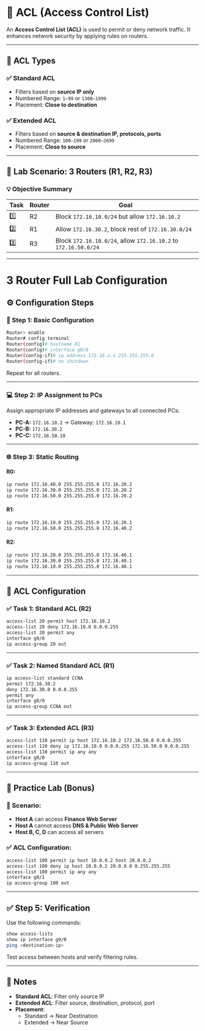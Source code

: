 # 🔐 ACL (Access Control List) 

An **Access Control List (ACL)** is used to permit or deny network traffic. It enhances network security by applying rules on routers.

---

## 📁 ACL Types

### ✅ Standard ACL
- Filters based on **source IP only**
- Numbered Range: `1–99` or `1300–1999`
- Placement: **Close to destination**

### ✅ Extended ACL
- Filters based on **source & destination IP, protocols, ports**
- Numbered Range: `100–199` or `2000–2699`
- Placement: **Close to source**

---

## 🧪 Lab Scenario: 3 Routers (R1, R2, R3)

### 💡 Objective Summary
| Task | Router | Goal |
|------|--------|------|
| 1️⃣ | R2 | Block `172.16.10.0/24` but allow `172.16.10.2` |
| 2️⃣ | R1 | Allow `172.16.30.2`, block rest of `172.16.30.0/24` |
| 3️⃣ | R3 | Block `172.16.10.0/24`, allow `172.16.10.2` to `172.16.50.0/24` |

---

# 3 Router Full Lab Configuration

## ⚙️ Configuration Steps

### 🔧 Step 1: Basic Configuration
```bash
Router> enable
Router# config terminal
Router(config)# hostname R1
Router(config)# interface g0/0
Router(config-if)# ip address 172.16.x.x 255.255.255.0
Router(config-if)# no shutdown
```
Repeat for all routers.

---

### 💻 Step 2: IP Assignment to PCs

Assign appropriate IP addresses and gateways to all connected PCs:
- **PC-A:** `172.16.10.2` → Gateway: `172.16.10.1`
- **PC-B:** `172.16.30.2`
- **PC-C:** `172.16.50.10`

---

### 🌐 Step 3: Static Routing

#### R0:
```bash
ip route 172.16.40.0 255.255.255.0 172.16.20.2
ip route 172.16.30.0 255.255.255.0 172.16.20.2
ip route 172.16.50.0 255.255.255.0 172.16.20.2
```

#### R1:
```bash
ip route 172.16.10.0 255.255.255.0 172.16.20.1
ip route 172.16.50.0 255.255.255.0 172.16.40.2
```

#### R2:
```bash
ip route 172.16.20.0 255.255.255.0 172.16.40.1
ip route 172.16.30.0 255.255.255.0 172.16.40.1
ip route 172.16.10.0 255.255.255.0 172.16.40.1
```

---

## 🚧 ACL Configuration

### ✅ Task 1: Standard ACL (R2)
```bash
access-list 20 permit host 172.16.10.2
access-list 20 deny 172.16.10.0 0.0.0.255
access-list 20 permit any
interface g0/0
ip access-group 20 out
```

---

### ✅ Task 2: Named Standard ACL (R1)
```bash
ip access-list standard CCNA
permit 172.16.30.2
deny 172.16.30.0 0.0.0.255
permit any
interface g0/0
ip access-group CCNA out
```

---

### ✅ Task 3: Extended ACL (R3)
```bash
access-list 110 permit ip host 172.16.10.2 172.16.50.0 0.0.0.255
access-list 110 deny ip 172.16.10.0 0.0.0.255 172.16.50.0 0.0.0.255
access-list 110 permit ip any any
interface g0/0
ip access-group 110 out
```

---

## 🧪 Practice Lab (Bonus)

### 🎯 Scenario:
- **Host A** can access **Finance Web Server**
- **Host A** cannot access **DNS & Public Web Server**
- **Host B, C, D** can access all servers

### ✅ ACL Configuration:
```bash
access-list 100 permit ip host 10.0.0.2 host 20.0.0.2
access-list 100 deny ip host 10.0.0.2 20.0.0.0 0.255.255.255
access-list 100 permit ip any any
interface g0/1
ip access-group 100 out
```

---

## ✅ Step 5: Verification

Use the following commands:
```bash
show access-lists
show ip interface g0/0
ping <destination-ip>
```

Test access between hosts and verify filtering rules.

---

## 📌 Notes
- **Standard ACL**: Filter only source IP
- **Extended ACL**: Filter source, destination, protocol, port
- **Placement**: 
  - Standard → Near Destination
  - Extended → Near Source
